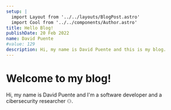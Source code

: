 ```yaml
---
setup: |
  import Layout from '../../layouts/BlogPost.astro'
  import Cool from '../../components/Author.astro'
title: Hello Blog!
publishDate: 20 Feb 2022
name: David Puente
#value: 129
description: Hi, my name is David Puente and this is my blog.
---
```


<!-- <Cool name={frontmatter.name} href="https://twitter.com/Davydp11" client:load /> -->

# Welcome to my blog!

Hi, my name is David Puente and I'm a software developer and a cibersecurity researcher ⚇.


<!-- Do variables work {frontmatter.value * 2}? -->
